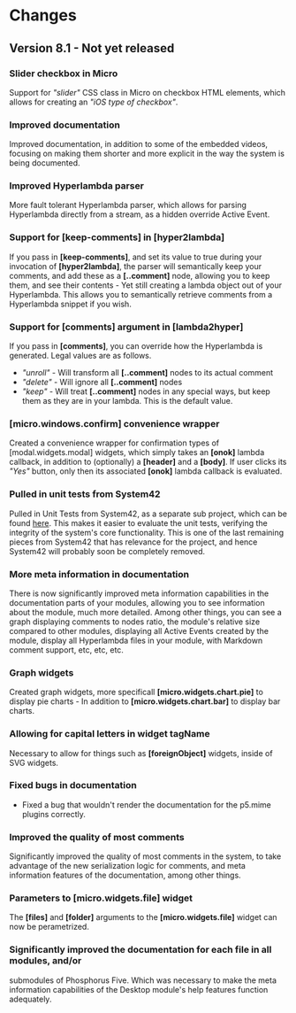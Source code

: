 Changes
===============

## Version 8.1 - Not yet released

### Slider checkbox in Micro

Support for _"slider"_ CSS class in Micro on checkbox HTML elements,
which allows for creating an _"iOS type of checkbox"_.

### Improved documentation

Improved documentation, in addition to some of the embedded videos, focusing
on making them shorter and more explicit in the way the system is being documented.

### Improved Hyperlambda parser

More fault tolerant Hyperlambda parser, which allows for parsing Hyperlambda
directly from a stream, as a hidden override Active Event.

### Support for [keep-comments] in [hyper2lambda]

If you pass in **[keep-comments]**, and set its value to true during your
invocation of **[hyper2lambda]**, the parser will semantically keep your comments,
and add these as a **[..comment]** node, allowing you to keep them, and see their
contents - Yet still creating a lambda object out of your Hyperlambda. This allows
you to semantically retrieve comments from a Hyperlambda snippet if you wish.

### Support for [comments] argument in [lambda2hyper]

If you pass in **[comments]**, you can override how the Hyperlambda is generated.
Legal values are as follows.

* _"unroll"_ - Will transform all __[..comment]__ nodes to its actual comment
* _"delete"_ - Will ignore all __[..comment]__ nodes
* _"keep"_ - Will treat __[..comment]__ nodes in any special ways, but keep them as they are in your lambda. This is the default value.

### [micro.windows.confirm] convenience wrapper

Created a convenience wrapper for confirmation types of [modal.widgets.modal]
widgets, which simply takes an **[onok]** lambda callback, in addition to (optionally)
a **[header]** and a **[body]**. If user clicks its _"Yes"_ button, only then
its associated **[onok]** lambda callback is evaluated.

### Pulled in unit tests from System42

Pulled in Unit Tests from System42, as a separate sub project, which can be
found [here](https://github.com/polterguy/phosphorus-unit-tests). This makes
it easier to evaluate the unit tests, verifying the integrity of the system's
core functionality. This is one of the last remaining pieces from System42 that
has relevance for the project, and hence System42 will probably soon be completely
removed.

### More meta information in documentation

There is now significantly improved meta information capabilities in the documentation parts
of your modules, allowing you to see information about the module, much more
detailed. Among other things, you can see a graph displaying comments to nodes ratio,
the module's relative size compared to other modules, displaying all Active Events
created by the module, display all Hyperlambda files in your module, with Markdown
comment support, etc, etc, etc.

### Graph widgets

Created graph widgets, more specificall **[micro.widgets.chart.pie]** to display
pie charts - In addition to **[micro.widgets.chart.bar]** to display bar charts.

### Allowing for capital letters in widget tagName

Necessary to allow for things such as __[foreignObject]__ widgets, inside of SVG widgets.

### Fixed bugs in documentation

- Fixed a bug that wouldn't render the documentation for the p5.mime plugins correctly.

### Improved the quality of most comments

Significantly improved the quality of most comments in the system, to take advantage
of the new serialization logic for comments, and meta information features of
the documentation, among other things.

### Parameters to [micro.widgets.file] widget

The **[files]** and **[folder]** arguments to the **[micro.widgets.file]** widget
can now be perametrized.

### Significantly improved the documentation for each file in all modules, and/or
submodules of Phosphorus Five. Which was necessary to make the meta information
capabilities of the Desktop module's help features function adequately.

